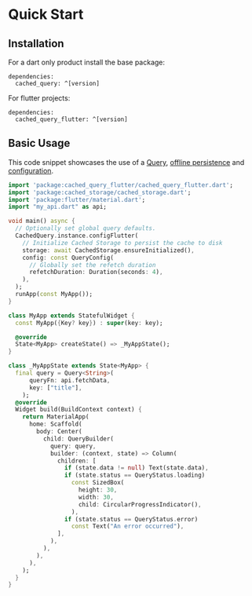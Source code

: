# Quick Start

## Installation

For a dart only product install the base package:

```
dependencies:
  cached_query: ^[version]
```

For flutter projects:

```
dependencies:
  cached_query_flutter: ^[version]
```

## Basic Usage

This code snippet showcases the use of a [Query](/guides/query), [offline persistence](/docs/flutter-additions) and [configuration](/docs/guides/configuration).

```dart
import 'package:cached_query_flutter/cached_query_flutter.dart';
import 'package:cached_storage/cached_storage.dart';
import 'package:flutter/material.dart';
import "my_api.dart" as api;

void main() async {
  // Optionally set global query defaults.
  CachedQuery.instance.configFlutter(
    // Initialize Cached Storage to persist the cache to disk
    storage: await CachedStorage.ensureInitialized(),
    config: const QueryConfig(
      // Globally set the refetch duration
      refetchDuration: Duration(seconds: 4),
    ),
  );
  runApp(const MyApp());
}

class MyApp extends StatefulWidget {
  const MyApp({Key? key}) : super(key: key);

  @override
  State<MyApp> createState() => _MyAppState();
}

class _MyAppState extends State<MyApp> {
  final query = Query<String>(
      queryFn: api.fetchData,
      key: ["title"],
    );
  @override
  Widget build(BuildContext context) {
    return MaterialApp(
      home: Scaffold(
        body: Center(
          child: QueryBuilder(
            query: query,
            builder: (context, state) => Column(
              children: [
                if (state.data != null) Text(state.data),
                if (state.status == QueryStatus.loading)
                  const SizedBox(
                    height: 30,
                    width: 30,
                    child: CircularProgressIndicator(),
                  ),
                if (state.status == QueryStatus.error)
                  const Text("An error occurred"),
              ],
            ),
          ),
        ),
      ),
    );
  }
}
```
